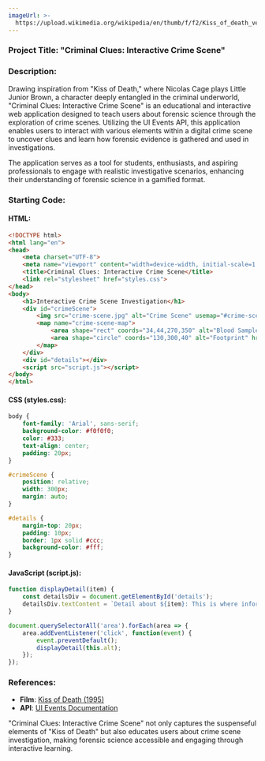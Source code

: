 ```yaml
---
imageUrl: >-
  https://upload.wikimedia.org/wikipedia/en/thumb/f/f2/Kiss_of_death_ver2.jpg/220px-Kiss_of_death_ver2.jpg
---
```

### Project Title: **"Criminal Clues: Interactive Crime Scene"**

### Description:
Drawing inspiration from "Kiss of Death," where Nicolas Cage plays Little Junior Brown, a character deeply entangled in the criminal underworld, "Criminal Clues: Interactive Crime Scene" is an educational and interactive web application designed to teach users about forensic science through the exploration of crime scenes. Utilizing the UI Events API, this application enables users to interact with various elements within a digital crime scene to uncover clues and learn how forensic evidence is gathered and used in investigations.

The application serves as a tool for students, enthusiasts, and aspiring professionals to engage with realistic investigative scenarios, enhancing their understanding of forensic science in a gamified format.

### Starting Code:

#### HTML:
```html
<!DOCTYPE html>
<html lang="en">
<head>
    <meta charset="UTF-8">
    <meta name="viewport" content="width=device-width, initial-scale=1.0">
    <title>Criminal Clues: Interactive Crime Scene</title>
    <link rel="stylesheet" href="styles.css">
</head>
<body>
    <h1>Interactive Crime Scene Investigation</h1>
    <div id="crimeScene">
        <img src="crime-scene.jpg" alt="Crime Scene" usemap="#crime-scene-map">
        <map name="crime-scene-map">
            <area shape="rect" coords="34,44,270,350" alt="Blood Sample" href="#" onclick="displayDetail('Blood Sample');">
            <area shape="circle" coords="130,300,40" alt="Footprint" href="#" onclick="displayDetail('Footprint');">
        </map>
    </div>
    <div id="details"></div>
    <script src="script.js"></script>
</body>
</html>
```

#### CSS (styles.css):
```css
body {
    font-family: 'Arial', sans-serif;
    background-color: #f0f0f0;
    color: #333;
    text-align: center;
    padding: 20px;
}

#crimeScene {
    position: relative;
    width: 300px;
    margin: auto;
}

#details {
    margin-top: 20px;
    padding: 10px;
    border: 1px solid #ccc;
    background-color: #fff;
}
```

#### JavaScript (script.js):
```javascript
function displayDetail(item) {
    const detailsDiv = document.getElementById('details');
    detailsDiv.textContent = `Detail about ${item}: This is where information about the ${item.toLowerCase()} will be displayed. For example, analysis results, possible suspects, or related forensic data.`;
}

document.querySelectorAll('area').forEach(area => {
    area.addEventListener('click', function(event) {
        event.preventDefault();
        displayDetail(this.alt);
    });
});
```

### References:
- **Film**: [Kiss of Death (1995)](https://en.wikipedia.org/wiki/Kiss_of_Death_(1995_film))
- **API**: [UI Events Documentation](https://developer.mozilla.org/en-US/docs/Web/API/UI_Events)

"Criminal Clues: Interactive Crime Scene" not only captures the suspenseful elements of "Kiss of Death" but also educates users about crime scene investigation, making forensic science accessible and engaging through interactive learning.
